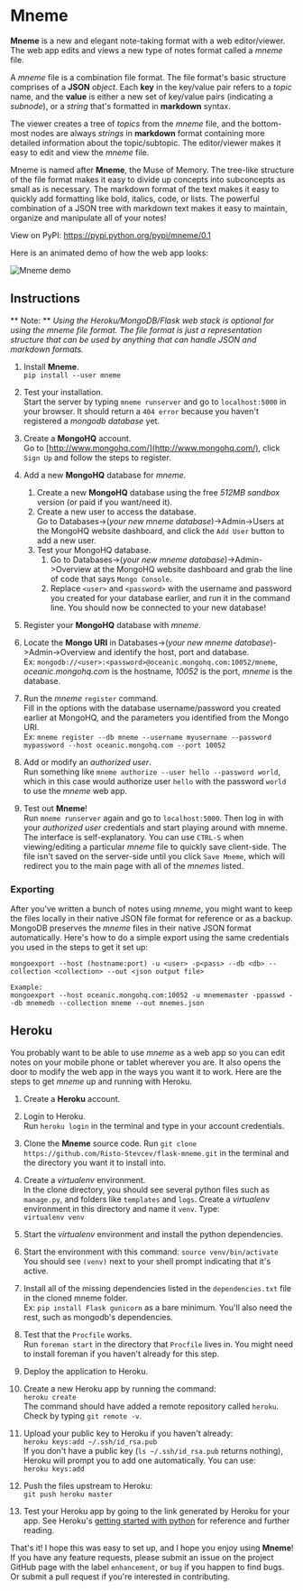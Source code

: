 # Mneme

**Mneme** is a new and elegant note-taking format with a web editor/viewer. The web app edits and views a new type of notes format called a *mneme* file. 

A *mneme* file is a combination file format. The file format's basic structure comprises of a **JSON** *object*. Each **key** in the key/value pair refers to a *topic* name, and the **value** is either a new set of key/value pairs (indicating a *subnode*), or a *string* that's formatted in **markdown** syntax.

The viewer creates a tree of *topics* from the *mneme* file, and the bottom-most nodes are always *strings* in **markdown** format containing more detailed information about the topic/subtopic. The editor/viewer makes it easy to edit and view the *mneme* file.

Mneme is named after **Mneme**, the Muse of Memory. The tree-like structure of the file format makes it easy to divide up concepts into subconcepts as small as is necessary. The markdown format of the text makes it easy to quickly add formatting like bold, italics, code, or lists. The powerful combination of a JSON tree with markdown text makes it easy to maintain, organize and manipulate all of your notes!

View on PyPI: https://pypi.python.org/pypi/mneme/0.1 

Here is an animated demo of how the web app looks:

![Mneme demo](https://raw.githubusercontent.com/Risto-Stevcev/flask-mneme/master/mneme/demo.gif)


## Instructions

** Note: ** *Using the Heroku/MongoDB/Flask web stack is optional for using the mneme file format. The file format is just a representation structure that can be used by anything that can handle JSON and markdown formats.*

1. Install **Mneme**.  
   ``pip install --user mneme``  
   
2. Test your installation.  
   Start the server by typing ``mneme runserver`` and go to ``localhost:5000`` in your browser. It should return a ``404 error`` because you haven't registered a *mongodb database* yet.  

3. Create a **MongoHQ** account.  
  Go to [http://www.mongohq.com/](http://www.mongohq.com/), click ``Sign Up`` and follow the steps to register.  
  
4. Add a new **MongoHQ** database for *mneme*.  
   1. Create a new **MongoHQ** database using the free *512MB sandbox* version (or paid if you want/need it).  
   2. Create a new user to access the database.  
      Go to Databases->(*your new mneme database*)->Admin->Users at the MongoHQ website dashboard, and click the ``Add User`` button to add a new user.  
   3. Test your MongoHQ database.  
      1. Go to Databases->(*your new mneme database*)->Admin->Overview at the MongoHQ website dashboard and grab the line of code that says ``Mongo Console``.  
      2. Replace ``<user>`` and ``<password>`` with the username and password you created for your database earlier, and run it in the command line. You should now be connected to your new database!  

5. Register your **MongoHQ** database with *mneme*.  
  1. Locate the **Mongo URI** in Databases->(*your new mneme database*)->Admin->Overview and identify the host, port and database.  
     Ex: ``mongodb://<user>:<password>@oceanic.mongohq.com:10052/mneme``, *oceanic.mongohq.com* is the hostname, *10052* is the port, *mneme* is the database.  
  2. Run the *mneme* ``register`` command.  
     Fill in the options with the database username/password you created earlier at MongoHQ, and the parameters you identified from the Mongo URI.  
     Ex: ``mneme register --db mneme --username myusername --password mypassword --host oceanic.mongohq.com --port 10052``  

6. Add or modify an *authorized user*.  
   Run something like ``mneme authorize --user hello --password world``, which in this case would authorize user ``hello`` with the password ``world`` to use the *mneme* web app.

7. Test out **Mneme**!  
   Run ``mneme runserver`` again and go to ``localhost:5000``. Then log in with your *authorized user* credentials and start playing around with mneme.  
   The interface is self-explanatory. You can use ``CTRL-S`` when viewing/editing a particular *mneme* file to quickly save client-side. The file isn't saved on the server-side until you click ``Save Mneme``, which will redirect you to the main page with all of the *mnemes* listed.




### Exporting

After you've written a bunch of notes using *mneme*, you might want to keep the files locally in their native JSON file format for reference or as a backup. MongoDB preserves the *mneme* files in their native JSON format automatically. Here's how to do a simple export using the same credentials you used in the steps to get it set up:

    mongoexport --host (hostname:port) -u <user> -p<pass> --db <db> --collection <collection> --out <json output file>

    Example:
    mongoexport --host oceanic.mongohq.com:10052 -u mnememaster -ppasswd --db mnemedb --collection mneme --out mnemes.json




## Heroku

You probably want to be able to use *mneme* as a web app so you can edit notes on your mobile phone or tablet wherever you are. It also opens the door to modify the web app in the ways you want it to work. Here are the steps to get *mneme* up and running with Heroku.

1. Create a **Heroku** account.  

2. Login to Heroku.  
   Run ``heroku login`` in the terminal and type in your account credentials.  
   
3. Clone the **Mneme** source code.
   Run ``git clone https://github.com/Risto-Stevcev/flask-mneme.git`` in the terminal and the directory you want it to install into.
   
4. Create a *virtualenv* environment.  
   In the clone directory, you should see several python files such as ``manage.py``, and folders like ``templates`` and ``logs``. Create a *virtualenv* environment in this directory and name it ``venv``. Type:  
  ``virtualenv venv`` 

5. Start the *virtualenv* environment and install the python dependencies.  
  1. Start the environment with this command:
     ``source venv/bin/activate``  
     You should see ``(venv)`` next to your shell prompt indicating that it's active.  
  2. Install all of the missing dependencies listed in the ``dependencies.txt`` file in the cloned mneme folder.  
    Ex: ``pip install Flask gunicorn`` as a bare minimum. You'll also need the rest, such as mongodb's dependencies.  

6. Test that the ``Procfile`` works.  
   Run ``foreman start`` in the directory that ``Procfile`` lives in. You might need to install foreman if you haven't already for this step.
   
7. Deploy the application to Heroku.  
  1. Create a new Heroku app by running the command:  
     ``heroku create``  
     The command should have added a remote repository called ``heroku``. Check by typing ``git remote -v``.
  2. Upload your public key to Heroku if you haven't already:  
     ``heroku keys:add ~/.ssh/id_rsa.pub``  
    If you don't have a public key (``ls ~/.ssh/id_rsa.pub`` returns nothing), Heroku will prompt you to add one automatically. You can use:  
    ``heroku keys:add``  
  3. Push the files upstream to Heroku:  
    ``git push heroku master``

8. Test your Heroku app by going to the link generated by Heroku for your app. See Heroku's [getting started with python](https://devcenter.heroku.com/articles/getting-started-with-python) for reference and further reading.
   
That's it! I hope this was easy to set up, and I hope you enjoy using **Mneme**! If you have any feature requests, please submit an issue on the project GitHub page with the label ``enhancement``, or ``bug`` if you happen to find bugs. Or submit a pull request if you're interested in contributing.

